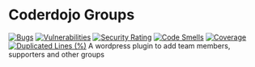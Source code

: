 # Coderdojo Groups
[![Bugs](https://sonarcloud.io/api/project_badges/measure?project=kinsaledojo_coderdojo-groups&metric=bugs)](https://sonarcloud.io/summary/new_code?id=kinsaledojo_coderdojo-groups)
[![Vulnerabilities](https://sonarcloud.io/api/project_badges/measure?project=kinsaledojo_coderdojo-groups&metric=vulnerabilities)](https://sonarcloud.io/summary/new_code?id=kinsaledojo_coderdojo-groups)
[![Security Rating](https://sonarcloud.io/api/project_badges/measure?project=kinsaledojo_coderdojo-groups&metric=security_rating)](https://sonarcloud.io/summary/new_code?id=kinsaledojo_coderdojo-groups)
[![Code Smells](https://sonarcloud.io/api/project_badges/measure?project=kinsaledojo_coderdojo-groups&metric=code_smells)](https://sonarcloud.io/summary/new_code?id=kinsaledojo_coderdojo-groups)
[![Coverage](https://sonarcloud.io/api/project_badges/measure?project=kinsaledojo_coderdojo-groups&metric=coverage)](https://sonarcloud.io/summary/new_code?id=kinsaledojo_coderdojo-groups)
[![Duplicated Lines (%)](https://sonarcloud.io/api/project_badges/measure?project=kinsaledojo_coderdojo-groups&metric=duplicated_lines_density)](https://sonarcloud.io/summary/new_code?id=kinsaledojo_coderdojo-groups)
A wordpress plugin to add team members, supporters and other groups
